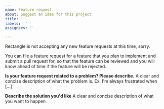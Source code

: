 ```yaml
---
name: Feature request
about: Suggest an idea for this project
title: ''
labels: ''
assignees: ''

---
```


Rectangle is not accepting any new feature requests at this time, sorry. 

You can file a feature request for a feature that you plan to implement and submit a pull request for, so that the feature can be reviewed and you will know ahead of time if the feature will be rejected.

**Is your feature request related to a problem? Please describe.**
A clear and concise description of what the problem is. Ex. I'm always frustrated when [...]

**Describe the solution you'd like**
A clear and concise description of what you want to happen.
